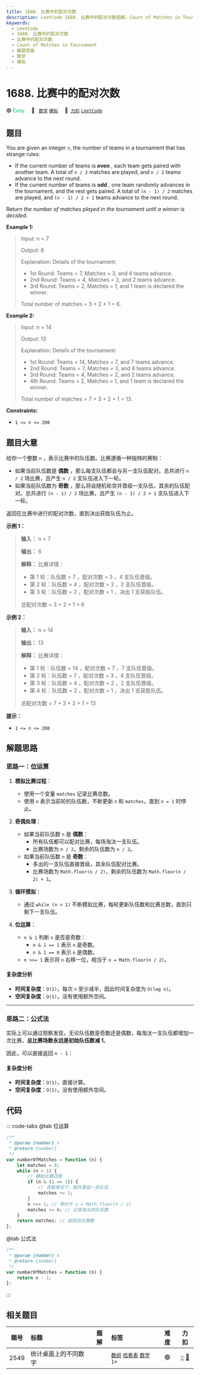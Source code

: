 ```yaml
---
title: 1688. 比赛中的配对次数
description: LeetCode 1688. 比赛中的配对次数题解，Count of Matches in Tournament，包含解题思路、复杂度分析以及完整的 JavaScript 代码实现。
keywords:
  - LeetCode
  - 1688. 比赛中的配对次数
  - 比赛中的配对次数
  - Count of Matches in Tournament
  - 解题思路
  - 数学
  - 模拟
---
```


# 1688. 比赛中的配对次数

🟢 <font color=#15bd66>Easy</font>&emsp; 🔖&ensp; [`数学`](/tag/math.md) [`模拟`](/tag/simulation.md)&emsp; 🔗&ensp;[`力扣`](https://leetcode.cn/problems/count-of-matches-in-tournament) [`LeetCode`](https://leetcode.com/problems/count-of-matches-in-tournament)

## 题目

You are given an integer `n`, the number of teams in a tournament that has
strange rules:

- If the current number of teams is **even** , each team gets paired with another team. A total of `n / 2` matches are played, and `n / 2` teams advance to the next round.
- If the current number of teams is **odd** , one team randomly advances in the tournament, and the rest gets paired. A total of `(n - 1) / 2` matches are played, and `(n - 1) / 2 + 1` teams advance to the next round.

Return _the number of matches played in the tournament until a winner is
decided._

**Example 1:**

> Input: n = 7
>
> Output: 6
>
> Explanation: Details of the tournament:
>
> - 1st Round: Teams = 7, Matches = 3, and 4 teams advance.
> - 2nd Round: Teams = 4, Matches = 2, and 2 teams advance.
> - 3rd Round: Teams = 2, Matches = 1, and 1 team is declared the winner.
>
> Total number of matches = 3 + 2 + 1 = 6.

**Example 2:**

> Input: n = 14
>
> Output: 13
>
> Explanation: Details of the tournament:
>
> - 1st Round: Teams = 14, Matches = 7, and 7 teams advance.
> - 2nd Round: Teams = 7, Matches = 3, and 4 teams advance.
> - 3rd Round: Teams = 4, Matches = 2, and 2 teams advance.
> - 4th Round: Teams = 2, Matches = 1, and 1 team is declared the winner.
>
> Total number of matches = 7 + 3 + 2 + 1 = 13.

**Constraints:**

- `1 <= n <= 200`

## 题目大意

给你一个整数 `n` ，表示比赛中的队伍数。比赛遵循一种独特的赛制：

- 如果当前队伍数是 **偶数** ，那么每支队伍都会与另一支队伍配对。总共进行 `n / 2` 场比赛，且产生 `n / 2` 支队伍进入下一轮。
- 如果当前队伍数为 **奇数** ，那么将会随机轮空并晋级一支队伍，其余的队伍配对。总共进行 `(n - 1) / 2` 场比赛，且产生 `(n - 1) / 2 + 1` 支队伍进入下一轮。

返回在比赛中进行的配对次数，直到决出获胜队伍为止。

**示例 1：**

> **输入：** n = 7
>
> **输出：** 6
>
> **解释：** 比赛详情：
>
> - 第 1 轮：队伍数 = 7 ，配对次数 = 3 ，4 支队伍晋级。
> - 第 2 轮：队伍数 = 4 ，配对次数 = 2 ，2 支队伍晋级。
> - 第 3 轮：队伍数 = 2 ，配对次数 = 1 ，决出 1 支获胜队伍。
>
> 总配对次数 = 3 + 2 + 1 = 6

**示例 2：**

> **输入：** n = 14
>
> **输出：** 13
>
> **解释：** 比赛详情：
>
> - 第 1 轮：队伍数 = 14 ，配对次数 = 7 ，7 支队伍晋级。
> - 第 2 轮：队伍数 = 7 ，配对次数 = 3 ，4 支队伍晋级。
> - 第 3 轮：队伍数 = 4 ，配对次数 = 2 ，2 支队伍晋级。
> - 第 4 轮：队伍数 = 2 ，配对次数 = 1 ，决出 1 支获胜队伍。
>
> 总配对次数 = 7 + 3 + 2 + 1 = 13

**提示：**

- `1 <= n <= 200`

## 解题思路

### 思路一：位运算

1. **模拟比赛过程**：

   - 使用一个变量 `matches` 记录比赛总数。
   - 使用 `n` 表示当前轮的队伍数，不断更新 `n` 和 `matches`，直到 `n = 1` 时停止。

2. **奇偶处理**：

   - 如果当前队伍数 `n` 是 **偶数**：
     - 所有队伍都可以配对比赛，每场淘汰一支队伍。
     - 比赛场数为 `n / 2`，剩余的队伍数为 `n / 2`。
   - 如果当前队伍数 `n` 是 **奇数**：
     - 多出的一支队伍直接晋级，其余队伍配对比赛。
     - 比赛场数为 `Math.floor(n / 2)`，剩余的队伍数为 `Math.floor(n / 2) + 1`。

3. **循环模拟**：

   - 通过 `while (n > 1)` 不断模拟比赛，每轮更新队伍数和比赛总数，直到只剩下一支队伍。

4. **位运算**：

   - `n & 1` 判断 `n` 是否是奇数：
     - `n & 1 == 1` 表示 `n` 是奇数。
     - `n & 1 == 0` 表示 `n` 是偶数。
   - `n >>= 1` 表示将 `n` 右移一位，相当于 `n = Math.floor(n / 2)`。

#### 复杂度分析

- **时间复杂度**：`O(1)`，每次 `n` 至少减半，因此时间复杂度为 `O(log n)`。
- **空间复杂度**：`O(1)`，没有使用额外空间。

---

### 思路二：公式法

实际上可以通过观察发现，无论队伍数是奇数还是偶数，每淘汰一支队伍都增加一次比赛，**总比赛场数永远是初始队伍数减 1**。

因此，可以直接返回 `n - 1`：

#### 复杂度分析

- **时间复杂度**：`O(1)`，直接计算。
- **空间复杂度**：`O(1)`，没有使用额外空间。

## 代码

::: code-tabs
@tab 位运算

```javascript
/**
 * @param {number} n
 * @return {number}
 */
var numberOfMatches = function (n) {
	let matches = 0;
	while (n > 1) {
		// 模拟比赛过程
		if (n & (1 == 1)) {
			// 奇数情况下，额外晋级一支队伍
			matches += 1;
		}
		n >>= 1; // 等价于 n = Math.floor(n / 2)
		matches += n; // 记录淘汰的队伍数
	}
	return matches; // 返回总比赛数
};
```

@tab 公式法

```javascript
/**
 * @param {number} n
 * @return {number}
 */
var numberOfMatches = function (n) {
	return n - 1;
};
```

:::

## 相关题目

<!-- prettier-ignore -->
| 题号 | 标题 | 题解 | 标签 | 难度 | 力扣 |
| :------: | :------ | :------: | :------ | :------: | :------: |
| 2549 | 统计桌面上的不同数字 |  |  [`数组`](/tag/array.md) [`哈希表`](/tag/hash-table.md) [`数学`](/tag/math.md) `1+` | 🟢 | [🀄️](https://leetcode.cn/problems/count-distinct-numbers-on-board) [🔗](https://leetcode.com/problems/count-distinct-numbers-on-board) |